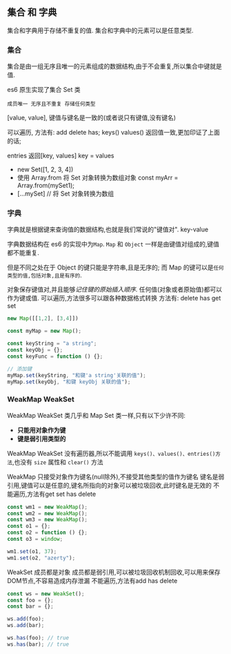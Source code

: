## 集合 和 字典

集合和字典用于存储不重复的值. 集合和字典中的元素可以是任意类型. 


### 集合

集合是由一组无序且唯一的元素组成的数据结构,由于不会重复,所以集合中键就是值. 

es6 原生实现了集合 Set 类

`成员唯一 无序且不重复 存储任何类型`

[value, value], 键值与键名是一致的(或者说只有键值,没有键名)

可以遍历, 方法有: add delete has; keys() values() 返回值一致,更加印证了上面的话; 

entries 返回[key, values] key = values
- new Set([1, 2, 3, 4])
- 使用 Array.from 将 Set 对象转换为数组对象 const myArr = Array.from(mySet1); 
- [...mySet] // 将 Set 对象转换为数组

 ### 字典

 字典就是根据键来查询值的数据结构,也就是我们常说的"键值对". key-value

 字典数据结构在 es6 的实现中为` Map `.  `Map` 和 `Object` 一样是由键值对组成的,键值都不能重复. 
 
 但是不同之处在于 Object 的键只能是字符串,且是无序的; 而 Map 的键可以是`任何类型的值,包括对象,且是有序的`. 

 对象保存键值对,并且能够*记住键的原始插入顺序*. 任何值(对象或者原始值)都可以作为键或值. 
可以遍历,方法很多可以跟各种数据格式转换 方法有: delete has get set

```js
new Map([[1,2], [3,4]])

const myMap = new Map();

const keyString = "a string";
const keyObj = {};
const keyFunc = function () {};

// 添加键
myMap.set(keyString, "和键'a string'关联的值");
myMap.set(keyObj, "和键 keyObj 关联的值");
```

### WeakMap WeakSet

WeakMap WeakSet 类几乎和 Map Set 类一样,只有以下少许不同: 

- **只能用对象作为键**
- **键是弱引用类型的**

WeakMap WeakSet 没有遍历器,所以不能调用 `keys()、values()、entries()方法`,也没有 `size` 属性和 `clear()` 方法

WeakMap
只接受对象作为键名(null除外),不接受其他类型的值作为键名
键名是弱引用,键值可以是任意的,键名所指向的对象可以被垃圾回收,此时键名是无效的
不能遍历,方法有get set has delete
```js
const wm1 = new WeakMap();
const wm2 = new WeakMap();
const wm3 = new WeakMap();
const o1 = {};
const o2 = function () {};
const o3 = window;

wm1.set(o1, 37);
wm1.set(o2, "azerty");
```

WeakSet
成员都是对象
成员都是弱引用,可以被垃圾回收机制回收,可以用来保存DOM节点,不容易造成内存泄漏
不能遍历,方法有add has delete
```js
const ws = new WeakSet();
const foo = {};
const bar = {};

ws.add(foo);
ws.add(bar);

ws.has(foo); // true
ws.has(bar); // true

```